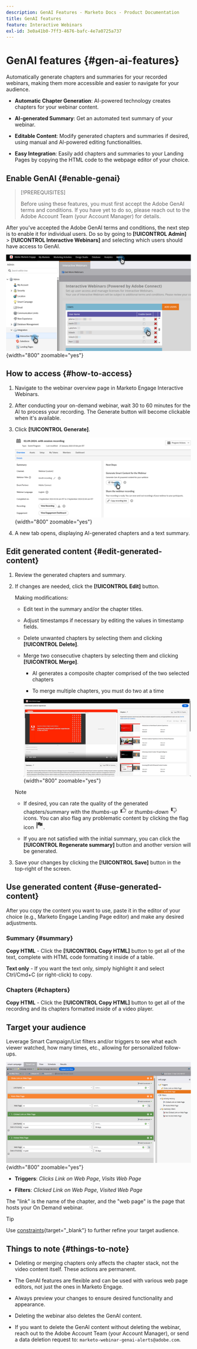```yaml
---
description: GenAI Features - Marketo Docs - Product Documentation
title: GenAI features
feature: Interactive Webinars
exl-id: 3e0a41b0-7ff3-4676-bafc-4e7a0725a737
---
```

# GenAI features {#gen-ai-features} 

Automatically generate chapters and summaries for your recorded webinars, making them more accessible and easier to navigate for your audience.

* **Automatic Chapter Generation**: AI-powered technology creates chapters for your webinar content.

* **AI-generated Summary**: Get an automated text summary of your webinar.

* **Editable Content**: Modify generated chapters and summaries if desired, using manual and AI-powered editing functionalities.

* **Easy Integration**: Easily add chapters and summaries to your Landing Pages by copying the HTML code to the webpage editor of your choice.

## Enable GenAI {#enable-genai}

>[!PREREQUISITES]
>
>Before using these features, you must first accept the Adobe GenAI terms and conditions. If you have yet to do so, please reach out to the Adobe Account Team (your Account Manager) for details.

After you've accepted the Adobe GenAI terms and conditions, the next step is to enable it for individual users. Do so by going to **[!UICONTROL Admin]** > **[!UICONTROL Interactive Webinars]** and selecting which users should have access to GenAI.

   ![](assets/gen-ai-features-1.png){width="800" zoomable="yes"}

## How to access {#how-to-access}

1. Navigate to the webinar overview page in Marketo Engage Interactive Webinars.

1. After conducting your on-demand webinar, wait 30 to 60 minutes for the AI to process your recording. The Generate button will become clickable when it's available.

1. Click **[!UICONTROL Generate]**.

   ![](assets/gen-ai-features-2.png){width="800" zoomable="yes"}

1. A new tab opens, displaying AI-generated chapters and a text summary.

## Edit generated content {#edit-generated-content}

1. Review the generated chapters and summary.

1. If changes are needed, click the **[!UICONTROL Edit]** button.

   Making modifications:

   * Edit text in the summary and/or the chapter titles.

   * Adjust timestamps if necessary by editing the values in timestamp fields.

   * Delete unwanted chapters by selecting them and clicking **[!UICONTROL Delete]**.

   * Merge two consecutive chapters by selecting them and clicking **[!UICONTROL Merge]**.

     * AI generates a composite chapter comprised of the two selected chapters

     * To merge multiple chapters, you must do two at a time

      ![](assets/gen-ai-features-3.png){width="800" zoomable="yes"}

   >[!NOTE]
   >
   >* If desired, you can rate the quality of the generated chapters/summary with the _thumbs-up_ ![Thumbs up icon](assets/icon-thumbs-up.png) or _thumbs-down_ ![Thumbs down icon](assets/icon-thumbs-down.png) icons. You can also flag any problematic content by clicking the flag icon ![Flag icon](assets/icon-flag.png).
   >
   >* If you are not satisfied with the initial summary, you can click the **[!UICONTROL Regenerate summary]** button and another version will be generated.

1. Save your changes by clicking the **[!UICONTROL Save]** button in the top-right of the screen.

## Use generated content {#use-generated-content}

After you copy the content you want to use, paste it in the editor of your choice (e.g., Marketo Engage Landing Page editor) and make any desired adjustments.

### Summary {#summary}

**Copy HTML** - Click the **[!UICONTROL Copy HTML]** button to get all of the text, complete with HTML code formatting it inside of a table.

**Text only** - If you want the text only, simply highlight it and select Ctrl/Cmd+C (or right-click) to copy.

### Chapters {#chapters}

**Copy HTML** - Click the **[!UICONTROL Copy HTML]** button to get all of the recording and its chapters formatted inside of a video player.

## Target your audience

Leverage Smart Campaign/List filters and/or triggers to see what each viewer watched, how many times, etc., allowing for personalized follow-ups.

![](assets/gen-ai-features-4.png){width="800" zoomable="yes"}

* **Triggers**: _Clicks Link on Web Page_, _Visits Web Page_

* **Filters**: _Clicked Link on Web Page_, _Visited Web Page_

The "link" is the name of the chapter, and the "web page" is the page that hosts your On Demand webinar.

>[!TIP]
>
>Use [constraints](/help/marketo/product-docs/core-marketo-concepts/smart-lists-and-static-lists/using-smart-lists/add-a-constraint-to-a-smart-list-filter.md){target="_blank"} to further refine your target audience.

## Things to note {#things-to-note}

* Deleting or merging chapters only affects the chapter stack, not the video content itself. These actions are permanent.

* The GenAI features are flexible and can be used with various web page editors, not just the ones in Marketo Engage.

* Always preview your changes to ensure desired functionality and appearance.

* Deleting the webinar also deletes the GenAI content.

* If you want to delete the GenAI content without deleting the webinar, reach out to the Adobe Account Team (your Account Manager), or send a data deletion request to: `marketo-webinar-genai-alerts@adobe.com`.
